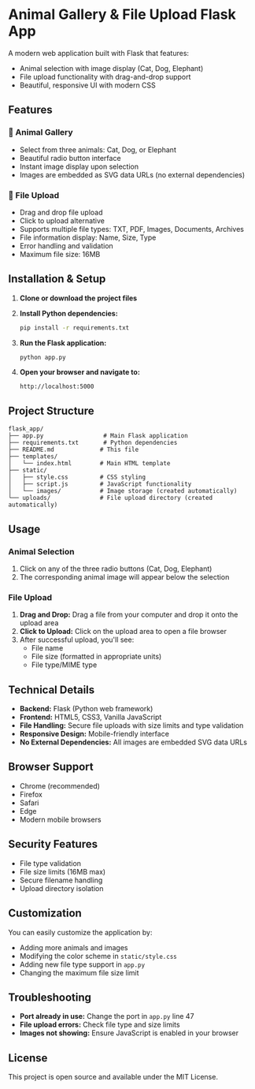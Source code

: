 # Animal Gallery & File Upload Flask App

A modern web application built with Flask that features:
- Animal selection with image display (Cat, Dog, Elephant)
- File upload functionality with drag-and-drop support
- Beautiful, responsive UI with modern CSS

## Features

### 🐾 Animal Gallery
- Select from three animals: Cat, Dog, or Elephant
- Beautiful radio button interface
- Instant image display upon selection
- Images are embedded as SVG data URLs (no external dependencies)

### 📁 File Upload
- Drag and drop file upload
- Click to upload alternative
- Supports multiple file types: TXT, PDF, Images, Documents, Archives
- File information display: Name, Size, Type
- Error handling and validation
- Maximum file size: 16MB

## Installation & Setup

1. **Clone or download the project files**

2. **Install Python dependencies:**
   ```bash
   pip install -r requirements.txt
   ```

3. **Run the Flask application:**
   ```bash
   python app.py
   ```

4. **Open your browser and navigate to:**
   ```
   http://localhost:5000
   ```

## Project Structure

```
flask_app/
├── app.py                 # Main Flask application
├── requirements.txt       # Python dependencies
├── README.md             # This file
├── templates/
│   └── index.html        # Main HTML template
├── static/
│   ├── style.css         # CSS styling
│   ├── script.js         # JavaScript functionality
│   └── images/           # Image storage (created automatically)
└── uploads/              # File upload directory (created automatically)
```

## Usage

### Animal Selection
1. Click on any of the three radio buttons (Cat, Dog, Elephant)
2. The corresponding animal image will appear below the selection

### File Upload
1. **Drag and Drop:** Drag a file from your computer and drop it onto the upload area
2. **Click to Upload:** Click on the upload area to open a file browser
3. After successful upload, you'll see:
   - File name
   - File size (formatted in appropriate units)
   - File type/MIME type

## Technical Details

- **Backend:** Flask (Python web framework)
- **Frontend:** HTML5, CSS3, Vanilla JavaScript
- **File Handling:** Secure file uploads with size limits and type validation
- **Responsive Design:** Mobile-friendly interface
- **No External Dependencies:** All images are embedded SVG data URLs

## Browser Support

- Chrome (recommended)
- Firefox
- Safari
- Edge
- Modern mobile browsers

## Security Features

- File type validation
- File size limits (16MB max)
- Secure filename handling
- Upload directory isolation

## Customization

You can easily customize the application by:
- Adding more animals and images
- Modifying the color scheme in `static/style.css`
- Adding new file type support in `app.py`
- Changing the maximum file size limit

## Troubleshooting

- **Port already in use:** Change the port in `app.py` line 47
- **File upload errors:** Check file type and size limits
- **Images not showing:** Ensure JavaScript is enabled in your browser

## License

This project is open source and available under the MIT License.
